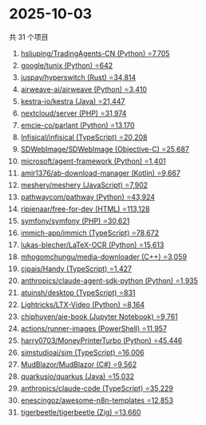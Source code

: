 # 2025-10-03

共 31 个项目

<!-- BEGIN GITHUB -->
<!-- 最后更新时间 2025-10-03 20:16:31 +0800 -->
1. [hsliuping/TradingAgents-CN (Python) ⭐7,705](https://github.com/hsliuping/TradingAgents-CN)
1. [google/tunix (Python) ⭐642](https://github.com/google/tunix)
1. [juspay/hyperswitch (Rust) ⭐34,814](https://github.com/juspay/hyperswitch)
1. [airweave-ai/airweave (Python) ⭐3,410](https://github.com/airweave-ai/airweave)
1. [kestra-io/kestra (Java) ⭐21,447](https://github.com/kestra-io/kestra)
1. [nextcloud/server (PHP) ⭐31,974](https://github.com/nextcloud/server)
1. [emcie-co/parlant (Python) ⭐13,170](https://github.com/emcie-co/parlant)
1. [Infisical/infisical (TypeScript) ⭐20,208](https://github.com/Infisical/infisical)
1. [SDWebImage/SDWebImage (Objective-C) ⭐25,687](https://github.com/SDWebImage/SDWebImage)
1. [microsoft/agent-framework (Python) ⭐1,401](https://github.com/microsoft/agent-framework)
1. [amir1376/ab-download-manager (Kotlin) ⭐9,667](https://github.com/amir1376/ab-download-manager)
1. [meshery/meshery (JavaScript) ⭐7,902](https://github.com/meshery/meshery)
1. [pathwaycom/pathway (Python) ⭐43,924](https://github.com/pathwaycom/pathway)
1. [ripienaar/free-for-dev (HTML) ⭐113,128](https://github.com/ripienaar/free-for-dev)
1. [symfony/symfony (PHP) ⭐30,621](https://github.com/symfony/symfony)
1. [immich-app/immich (TypeScript) ⭐78,672](https://github.com/immich-app/immich)
1. [lukas-blecher/LaTeX-OCR (Python) ⭐15,613](https://github.com/lukas-blecher/LaTeX-OCR)
1. [mhogomchungu/media-downloader (C++) ⭐3,059](https://github.com/mhogomchungu/media-downloader)
1. [cjpais/Handy (TypeScript) ⭐1,427](https://github.com/cjpais/Handy)
1. [anthropics/claude-agent-sdk-python (Python) ⭐1,935](https://github.com/anthropics/claude-agent-sdk-python)
1. [atuinsh/desktop (TypeScript) ⭐831](https://github.com/atuinsh/desktop)
1. [Lightricks/LTX-Video (Python) ⭐8,164](https://github.com/Lightricks/LTX-Video)
1. [chiphuyen/aie-book (Jupyter Notebook) ⭐9,761](https://github.com/chiphuyen/aie-book)
1. [actions/runner-images (PowerShell) ⭐11,957](https://github.com/actions/runner-images)
1. [harry0703/MoneyPrinterTurbo (Python) ⭐45,446](https://github.com/harry0703/MoneyPrinterTurbo)
1. [simstudioai/sim (TypeScript) ⭐16,006](https://github.com/simstudioai/sim)
1. [MudBlazor/MudBlazor (C#) ⭐9,562](https://github.com/MudBlazor/MudBlazor)
1. [quarkusio/quarkus (Java) ⭐15,032](https://github.com/quarkusio/quarkus)
1. [anthropics/claude-code (TypeScript) ⭐35,229](https://github.com/anthropics/claude-code)
1. [enescingoz/awesome-n8n-templates ⭐12,853](https://github.com/enescingoz/awesome-n8n-templates)
1. [tigerbeetle/tigerbeetle (Zig) ⭐13,660](https://github.com/tigerbeetle/tigerbeetle)
<!-- END GITHUB -->